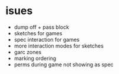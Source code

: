 # isues
- dump off + pass block
- sketches for games
- spec interaction for games
- more interaction modes for sketches
- garc zones
- marking ordering
- perms during game not showing as spec